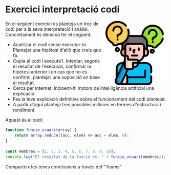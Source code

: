 # Exercici interpretació codi

<div>
<img style = 'float:right;' src="..\img\6746903.png" alt="imatge_pensatiu" width="200px">
</div>

En el següent exercici es planteja un troç de codi per a la seva interpretació i anàlisi. Concretament es demana fer el següent:

- Analitzar el codi sense executar-lo. Plantejar una hipòtesi d'allò que creis que fa.
- Copia el codi i executa'l. Intentar, segons el resultat de l'execució, confirmar la hipòtesi anterior i en cas que no es confirmi, plantejar una suposició en base al resultat.
- Cerca per internet, incloent-hi motors de intel·ligència artificial una explicació.
- Fes la teva explicació definitiva sobre el funcionament del codi plantejat.
- A partir d'aquí planteja tres possibles millores en termes d'estructura i rendiment.

Aquest és el codi:

```javascript
function funcio_usuari(array) {
    return array.reduce((acc, elem) => acc + elem, 0);
}

const membres = [1, 2, 3, 4, 5, 6, 7, 8, 9, 10];
console.log("El resultat de la funció és: " + funcio_usuari(membres));
```

Comparteix les teves conclusions a través del "Teams"